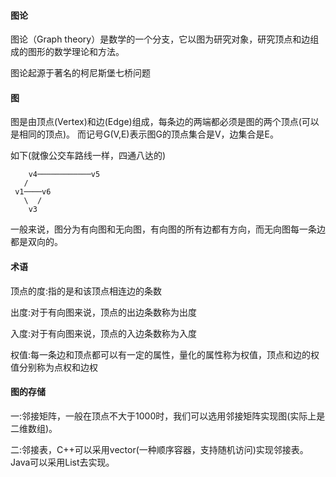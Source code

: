 #### 图论
图论（Graph theory）是数学的一个分支，它以图为研究对象，研究顶点和边组成的图形的数学理论和方法。

图论起源于著名的柯尼斯堡七桥问题


#### 图

图是由顶点(Vertex)和边(Edge)组成，每条边的两端都必须是图的两个顶点(可以是相同的顶点)。
而记号G(V,E)表示图G的顶点集合是V，边集合是E。

如下(就像公交车路线一样，四通八达的)

```graph
    v4────────────v5
   /
 v1────v6
   \  /
    v3

```

一般来说，图分为有向图和无向图，有向图的所有边都有方向，而无向图每一条边都是双向的。


#### 术语

顶点的度:指的是和该顶点相连边的条数

出度:对于有向图来说，顶点的出边条数称为出度

入度:对于有向图来说，顶点的入边条数称为入度

权值:每一条边和顶点都可以有一定的属性，量化的属性称为权值，顶点和边的权值分别称为点权和边权

#### 图的存储

一:邻接矩阵，一般在顶点不大于1000时，我们可以选用邻接矩阵实现图(实际上是二维数组)。

二:邻接表，C++可以采用vector(一种顺序容器，支持随机访问)实现邻接表。Java可以采用List去实现。

